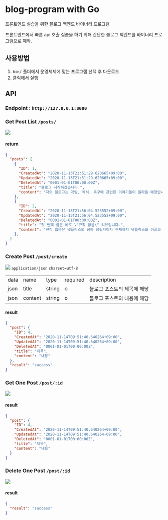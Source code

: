 # blog-program with Go
프론트엔드 실습을 위한 블로그 백엔드 바이너리 프로그램

프론트엔드에서 빠른 api 호출 실습을 하기 위해 간단한 블로그 백엔드를 바이너리 프로그램으로 제작.


## 사용방법
1. `bin/` 폴더에서 운영체제에 맞는 프로그램 선택 후 다운로드
2. 클릭해서 실행


## API
### Endpoint : `http://127.0.0.1:8080`


### Get Post List `/posts/`
![](https://img.shields.io/static/v1?label=method&message=GET&color=3688ff)
#### return  
```json
{
  "posts": [
    {
      "ID": 1,
      "CreatedAt": "2020-11-13T21:51:29.620665+09:00",
      "UpdatedAt": "2020-11-13T21:51:29.620665+09:00",
      "DeletedAt": "0001-01-01T00:00:00Z",
      "title": "블로그 시작하겠습니다.",
      "content": "저의 블로그는 개발, 독서, 축구에 관련된 이야기들이 올라올 예정입니다."
    },
    {
      "ID": 2,
      "CreatedAt": "2020-11-13T21:56:04.523552+09:00",
      "UpdatedAt": "2020-11-13T21:56:04.523552+09:00",
      "DeletedAt": "0001-01-01T00:00:00Z",
      "title": "첫 번째 글은 바로 \"규칙 없음\" 리뷰입니다.",
      "content": "규칙 없음은 넷플릭스의 공동 창립자이자 현재까지 넷플릭스를 이끌고 있는 리드 헤이스팅스의 첫 글로..."
    },
  ]
}
```  

### Create Post `/post/create`
![](https://img.shields.io/static/v1?label=method&message=POST&color=3688ff)
`application/json` `charset=utf-8`
<table>
<tr>
  <td>data</td>
  <td>name</td>
  <td>type</td>
  <td>required</td>
  <td>description</td>
</tr>
<tr>
  <td>json</td>
  <td>title</td>
  <td>string</td>
  <td>o</td>
  <td>블로그 포스트의 제목에 해당</td>
</tr>
<tr>
  <td>json</td>
  <td>content</td>
  <td>string</td>
  <td>o</td>
  <td>블로그 포스트의 내용에 해당</td>
</tr>
</table>

#### result
```json
{
  "post": {
    "ID": 4,
    "CreatedAt": "2020-11-14T09:51:40.640264+09:00",
    "UpdatedAt": "2020-11-14T09:51:40.640264+09:00",
    "DeletedAt": "0001-01-01T00:00:00Z",
    "title": "제목",
    "content": "내용"
  },
  "result": "success"
}
```  


### Get One Post `/post/:id`
![](https://img.shields.io/static/v1?label=method&message=GET&color=3688ff)


#### result
```json
{
  "post": {
    "ID": 4,
    "CreatedAt": "2020-11-14T09:51:40.640264+09:00",
    "UpdatedAt": "2020-11-14T09:51:40.640264+09:00",
    "DeletedAt": "0001-01-01T00:00:00Z",
    "title": "제목",
    "content": "내용"
  }
}
```  
### Delete One Post `/post/:id`
![](https://img.shields.io/static/v1?label=method&message=DELETE&color=3688ff)


#### result
```json
{
  "result": "success"
}
```  
